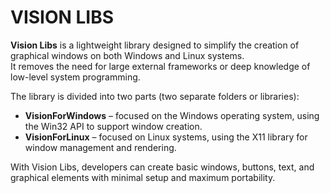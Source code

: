 # VISION LIBS

**Vision Libs** is a lightweight library designed to simplify the creation of graphical windows on both Windows and Linux systems.  
It removes the need for large external frameworks or deep knowledge of low-level system programming.

The library is divided into two parts (two separate folders or libraries):

- **VisionForWindows** – focused on the Windows operating system, using the Win32 API to support window creation.
- **VisionForLinux** – focused on Linux systems, using the X11 library for window management and rendering.

With Vision Libs, developers can create basic windows, buttons, text, and graphical elements with minimal setup and maximum portability.
